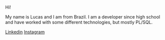 Hi!

My name is Lucas and I am from Brazil. 
I am a developer since high school and have worked with some different technologies, but mostly PL/SQL.

[Linkedin](https://www.linkedin.com/in/bamontelucas/)
[Instagram](https://www.instagram.com/bamontelucas/)
